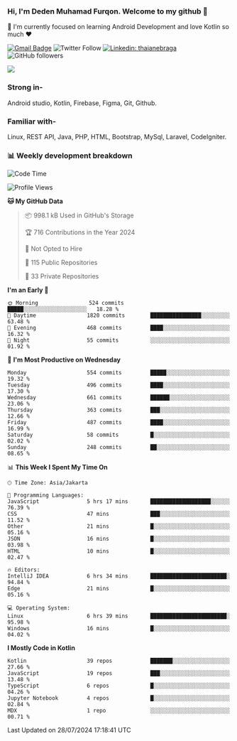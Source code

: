 ### Hi, I'm Deden Muhamad Furqon. Welcome to my github 👋

<!--
**furqoncreative/furqoncreative** is a ✨ _special_ ✨ repository because its `README.md` (this file) appears on your GitHub profile.

Here are some ideas to get you started:

- 🔭 I’m currently working on ...
- 👯 I’m looking to collaborate on ...
- 🤔 I’m looking for help with ...
- 💬 Ask me about ...
- 📫 How to reach me: ...
- 😄 Pronouns: ...
- ⚡ Fun fact: ...
-->

  🌱 I'm currently focused on learning Android Development and love Kotlin so much ❤ 

[![Gmail Badge](https://img.shields.io/badge/-furqoncreative24@gmail.com-c14438?style=flat-square&logo=Gmail&logoColor=white&link=mailto:furqoncreative24@gmail.com)](mailto:furqoncreative24@gmail.com)
![Twitter Follow](https://img.shields.io/twitter/follow/furqoncreative?label=Follow)
[![Linkedin: thaianebraga](https://img.shields.io/badge/-Deden_Muhamad_Furqon-blue?style=flat-square&logo=Linkedin&logoColor=white&link=https://www.linkedin.com/in/anmol-p-singh/)](https://www.linkedin.com/in/furqoncreative/)
![GitHub followers](https://img.shields.io/github/followers/furqoncreative?label=Follow&style=social)

<img src="https://github-readme-stats.sera5-dev.vercel.app/api?username=furqoncreative&hide=stars&show_icons=true&count_private=true&include_all_commits=true&title_color=#008080&icon_color=#008080&hide_border=true" width="">

### Strong in-

Android studio, Kotlin, Firebase, Figma, Git, Github.

### Familiar with-
Linux, REST API, Java, PHP, HTML, Bootstrap, MySql, Laravel, CodeIgniter.

### 📊 Weekly development breakdown

<!--START_SECTION:waka-->
![Code Time](http://img.shields.io/badge/Code%20Time-2%2C555%20hrs%201%20min-blue)

![Profile Views](http://img.shields.io/badge/Profile%20Views-0-blue)

**🐱 My GitHub Data** 

> 📦 998.1 kB Used in GitHub's Storage 
 > 
> 🏆 716 Contributions in the Year 2024
 > 
> 🚫 Not Opted to Hire
 > 
> 📜 115 Public Repositories 
 > 
> 🔑 33 Private Repositories 
 > 
**I'm an Early 🐤** 

```text
🌞 Morning                524 commits         █████░░░░░░░░░░░░░░░░░░░░   18.28 % 
🌆 Daytime                1820 commits        ████████████████░░░░░░░░░   63.48 % 
🌃 Evening                468 commits         ████░░░░░░░░░░░░░░░░░░░░░   16.32 % 
🌙 Night                  55 commits          ░░░░░░░░░░░░░░░░░░░░░░░░░   01.92 % 
```
📅 **I'm Most Productive on Wednesday** 

```text
Monday                   554 commits         █████░░░░░░░░░░░░░░░░░░░░   19.32 % 
Tuesday                  496 commits         ████░░░░░░░░░░░░░░░░░░░░░   17.30 % 
Wednesday                661 commits         ██████░░░░░░░░░░░░░░░░░░░   23.06 % 
Thursday                 363 commits         ███░░░░░░░░░░░░░░░░░░░░░░   12.66 % 
Friday                   487 commits         ████░░░░░░░░░░░░░░░░░░░░░   16.99 % 
Saturday                 58 commits          █░░░░░░░░░░░░░░░░░░░░░░░░   02.02 % 
Sunday                   248 commits         ██░░░░░░░░░░░░░░░░░░░░░░░   08.65 % 
```


📊 **This Week I Spent My Time On** 

```text
🕑︎ Time Zone: Asia/Jakarta

💬 Programming Languages: 
JavaScript               5 hrs 17 mins       ███████████████████░░░░░░   76.39 % 
CSS                      47 mins             ███░░░░░░░░░░░░░░░░░░░░░░   11.52 % 
Other                    21 mins             █░░░░░░░░░░░░░░░░░░░░░░░░   05.16 % 
JSON                     16 mins             █░░░░░░░░░░░░░░░░░░░░░░░░   03.98 % 
HTML                     10 mins             █░░░░░░░░░░░░░░░░░░░░░░░░   02.47 % 

🔥 Editors: 
IntelliJ IDEA            6 hrs 34 mins       ████████████████████████░   94.84 % 
Edge                     21 mins             █░░░░░░░░░░░░░░░░░░░░░░░░   05.16 % 

💻 Operating System: 
Linux                    6 hrs 39 mins       ████████████████████████░   95.98 % 
Windows                  16 mins             █░░░░░░░░░░░░░░░░░░░░░░░░   04.02 % 
```

**I Mostly Code in Kotlin** 

```text
Kotlin                   39 repos            ███████░░░░░░░░░░░░░░░░░░   27.66 % 
JavaScript               19 repos            ███░░░░░░░░░░░░░░░░░░░░░░   13.48 % 
TypeScript               6 repos             █░░░░░░░░░░░░░░░░░░░░░░░░   04.26 % 
Jupyter Notebook         4 repos             █░░░░░░░░░░░░░░░░░░░░░░░░   02.84 % 
MDX                      1 repo              ░░░░░░░░░░░░░░░░░░░░░░░░░   00.71 % 
```




 Last Updated on 28/07/2024 17:18:41 UTC
<!--END_SECTION:waka-->
